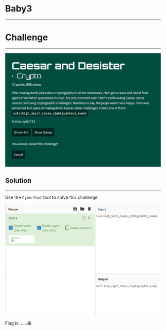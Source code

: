 # Baby3
----
# Challenge
----
![1.png](https://github.com/blackrabbit2003/CTF/blob/master/Angstrong_repo/Caesar_and_Desister/1.png)

## Solution
----
Use the `CyberChef` tool to solve this challenge

![2.png](https://github.com/blackrabbit2003/CTF/blob/master/Angstrong_repo/Caesar_and_Desister/2.png)

Flag is: .....😁